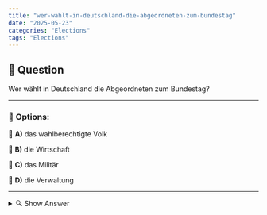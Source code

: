 ```yaml
---
title: "wer-wahlt-in-deutschland-die-abgeordneten-zum-bundestag"
date: "2025-05-23"
categories: "Elections"
tags: "Elections"
---
```


## 📌 **Question**

Wer wählt in Deutschland die Abgeordneten zum Bundestag?



---

### 📝 **Options:**

🔘 **A)** das wahlberechtigte Volk

🔘 **B)** die Wirtschaft

🔘 **C)** das Militär

🔘 **D)** die Verwaltung

---

<details>
  <summary>🔍 Show Answer</summary>

  <p>
💡  <b>Correct Answer:</b>  a
  </p>
  <p>
    📖<b>Explanation:</b>
    In Deutschland ist der Bundestag das wichtigste gesetzgebende Organ und seine Mitglieder werden durch demokratische Wahlen bestimmt. Die Wahlen finden alle vier Jahre statt, und die Bürger sind dazu berufen, ihre Stimme abzugeben. Bei der Wahl haben die Bürger die Möglichkeit, ihre politischen Präferenzen auszudrücken und Vertreter zu wählen, die ihre Interessen im Bundestag repräsentieren sollen. Die Frage zielt darauf ab, zu ermitteln, wer in Deutschland tatsächlich berechtigt ist, diese Abgeordneten zu wählen.
  </p>
</details>
